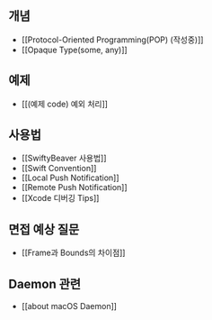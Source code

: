 
## 개념
- [[Protocol-Oriented Programming(POP) (작성중)]]
- [[Opaque Type(some, any)]]

## 예제
- [[(예제 code) 예외 처리]]

## 사용법
- [[SwiftyBeaver 사용법]]
- [[Swift Convention]]
- [[Local Push Notification]]
- [[Remote Push Notification]]
- [[Xcode 디버깅 Tips]]
## 면접 예상 질문
- [[Frame과 Bounds의 차이점]]

## Daemon 관련
- [[about macOS Daemon]]